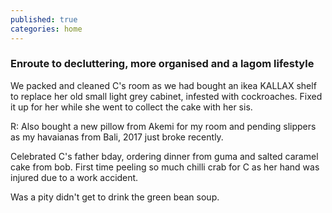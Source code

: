 ```yaml
---
published: true
categories: home
---
```

### Enroute to decluttering, more organised and a lagom lifestyle

We packed and cleaned C's room as we had bought an ikea KALLAX shelf to replace her old small light grey cabinet, infested with cockroaches. Fixed it up for her while she went to collect the cake with her sis.

R: Also bought a new pillow from Akemi for my room and pending slippers as my havaianas from Bali, 2017 just broke recently.

Celebrated C's father bday, ordering dinner from guma and salted caramel cake from bob. First time peeling so much chilli crab for C as her hand was injured due to a work accident.

Was a pity didn't get to drink the green bean soup.
